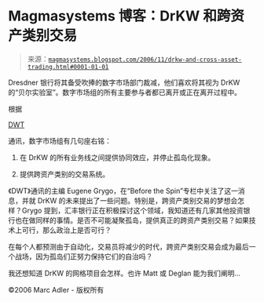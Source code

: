<!--yml

分类：未分类

日期：2024-05-18 05:15:53

-->

# Magmasystems 博客：DrKW 和跨资产类别交易

> 来源：[`magmasystems.blogspot.com/2006/11/drkw-and-cross-asset-trading.html#0001-01-01`](http://magmasystems.blogspot.com/2006/11/drkw-and-cross-asset-trading.html#0001-01-01)

Dresdner 银行将其备受吹捧的数字市场部门裁减，他们喜欢将其视为 DrKW 的“贝尔实验室”。数字市场组的所有主要参与者都已离开或正在离开过程中。

根据

[DWT](http://www.watersinfo.com/news/DW/index_home.asp)

通讯，数字市场组有几句座右铭：

1) 在 DrKW 的所有业务线之间提供协同效应，并停止孤岛化现象。

2) 提供跨资产类别的交易系统。

《DWT》通讯的主编 Eugene Grygo，在“Before the Spin”专栏中关注了这一消息，并就 DrKW 的未来提出了一些问题。特别是，跨资产类别交易的梦想会怎样？Grygo 提到，汇丰银行正在积极探讨这个领域，我知道还有几家其他投资银行也在做同样的事情。是否不可能凝聚孤岛，提供真正的跨资产类别交易？如果技术上可行，那么政治上是否可行？

在每个人都预测由于自动化，交易员将减少的时代，跨资产类别交易会成为最后一个战场，因为孤岛们正努力保持它们的自治吗？

我还想知道 DrKW 的网格项目会怎样。也许 Matt 或 Deglan 能为我们阐明...

©2006 Marc Adler - 版权所有
